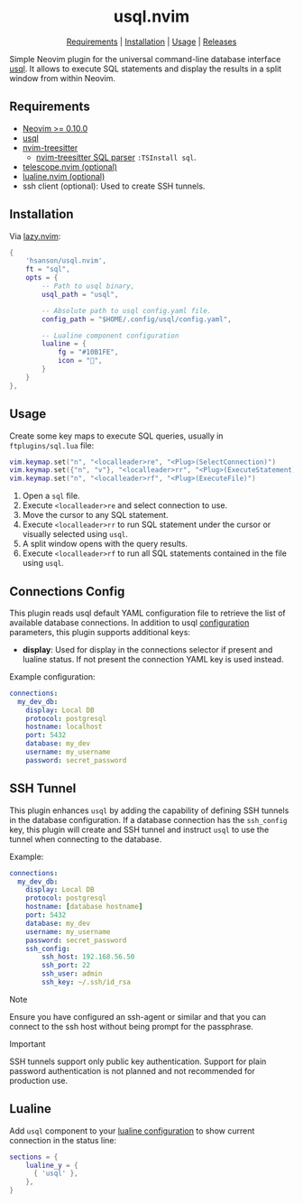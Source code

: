 <div align="center">

# usql.nvim

  <a href="#requirements" title="Requirements">Requirements</a> |
  <a href="#installation" title="Installation">Installation</a> |
  <a href="#usage" title="Usage">Usage</a> |
  <a href="https://github.com/hsanson/usql.nvim/releases" title="Releases">
  Releases</a>
</div>

<p></p>

Simple Neovim plugin for the universal command-line database interface [usql](https://github.com/xo/usql). It allows to execute SQL statements and display the results in a split window from within Neovim.

## Requirements

- [Neovim >= 0.10.0](https://github.com/neovim/neovim/releases)
- [usql](https://github.com/xo/usql)
- [nvim-treesitter](https://github.com/nvim-treesitter/nvim-treesitter)
  - [nvim-treesitter SQL parser](https://github.com/nvim-treesitter/nvim-treesitter?tab=readme-ov-file#supported-languages) `:TSInstall sql`.
- [telescope.nvim (optional)](https://github.com/nvim-telescope/telescope.nvim)
- [lualine.nvim (optional)](https://github.com/nvim-lualine/lualine.nvim)
- ssh client (optional): Used to create SSH tunnels.

## Installation

Via [lazy.nvim](https://github.com/folke/lazy.nvim):

```lua
{
    'hsanson/usql.nvim',
    ft = "sql",
    opts = {
        -- Path to usql binary,
        usql_path = "usql",

        -- Absolute path to usql config.yaml file.
        config_path = "$HOME/.config/usql/config.yaml",

        -- Lualine component configuration
        lualine = {
            fg = "#10B1FE",
            icon = "",
        }
    }
},
```

## Usage

Create some key maps to execute SQL queries, usually in `ftplugins/sql.lua` file:

```lua
vim.keymap.set("n", "<localleader>re", "<Plug>(SelectConnection)")
vim.keymap.set({"n", "v"}, "<localleader>rr", "<Plug>(ExecuteStatement)")
vim.keymap.set("n", "<localleader>rf", "<Plug>(ExecuteFile)")
```

1. Open a `sql` file.
2. Execute `<localleader>re` and select connection to use.
3. Move the cursor to any SQL statement.
4. Execute `<localleader>rr` to run SQL statement under the cursor or visually
   selected using `usql`.
5. A split window opens with the query results.
6. Execute `<localleader>rf` to run all SQL statements contained in the file using `usql`.

## Connections Config

This plugin reads usql default YAML configuration file to retrieve the list of
available database connections. In addition to usql
[configuration](https://github.com/xo/usql?tab=readme-ov-file#configuration)
parameters, this plugin supports additional keys:

* **display**: Used for display in the connections selector if present and
  lualine status. If not present the connection YAML key is used instead.

Example configuration:

```yaml
connections:
  my_dev_db:
    display: Local DB
    protocol: postgresql
    hostname: localhost
    port: 5432
    database: my_dev
    username: my_username
    password: secret_password
```

## SSH Tunnel

This plugin enhances `usql` by adding the capability of defining SSH tunnels in
the database configuration. If a database connection has the `ssh_config` key,
this plugin will create and SSH tunnel and instruct `usql` to use the tunnel
when connecting to the database.

Example:

```yaml
connections:
  my_dev_db:
    display: Local DB
    protocol: postgresql
    hostname: [database hostname]
    port: 5432
    database: my_dev
    username: my_username
    password: secret_password
    ssh_config:
        ssh_host: 192.168.56.50
        ssh_port: 22
        ssh_user: admin
        ssh_key: ~/.ssh/id_rsa
```

> [!NOTE]
> Ensure you have configured an ssh-agent or similar and that you can connect to
> the ssh host without being prompt for the passphrase.

> [!IMPORTANT]
> SSH tunnels support only public key authentication. Support for plain password
> authentication is not planned and not recommended for production use.

## Lualine

Add `usql` component to your [lualine configuration](https://github.com/nvim-lualine/lualine.nvim?tab=readme-ov-file#default-configuration) to show current connection in
the status line:

```lua
sections = {
    lualine_y = {
      { 'usql' },
    },
}
```
